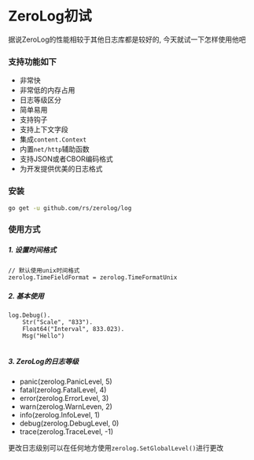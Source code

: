 # ZeroLog初试

据说ZeroLog的性能相较于其他日志库都是较好的, 今天就试一下怎样使用他吧

### 支持功能如下

* 非常快
* 非常低的内存占用
* 日志等级区分
* 简单易用
* 支持钩子
* 支持上下文字段
* 集成`content.Context`
* 内置`net/http`辅助函数
* 支持JSON或者CBOR编码格式
* 为开发提供优美的日志格式

### 安装

```bash
go get -u github.com/rs/zerolog/log
```



### 使用方式

##### 1. 设置时间格式

```
// 默认使用unix时间格式
zerolog.TimeFieldFormat = zerolog.TimeFormatUnix
```

##### 2. 基本使用

```golang
log.Debug().
	Str("Scale", "833").
	Float64("Interval", 833.023).
	Msg("Hello")
	
```

##### 3. ZeroLog的日志等级

* panic(zerolog.PanicLevel, 5)
* fatal(zerolog.FatalLevel, 4)
* error(zerolog.ErrorLevel, 3)
* warn(zerolog.WarnLeven, 2)
* info(zerolog.InfoLevel, 1)
* debug(zerolog.DebugLevel, 0)
* trace(zerolog.TraceLevel, -1)

更改日志级别可以在任何地方使用`zerolog.SetGlobalLevel()`进行更改